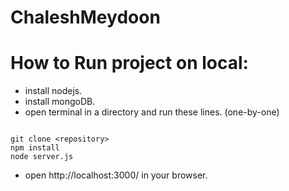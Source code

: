 # ChaleshMeydoon

# How to Run project on local:

* install nodejs.
* install mongoDB.
* open terminal in a directory and run these lines. (one-by-one)
```

git clone <repository>
npm install
node server.js

```
* open http://localhost:3000/ in your browser.

